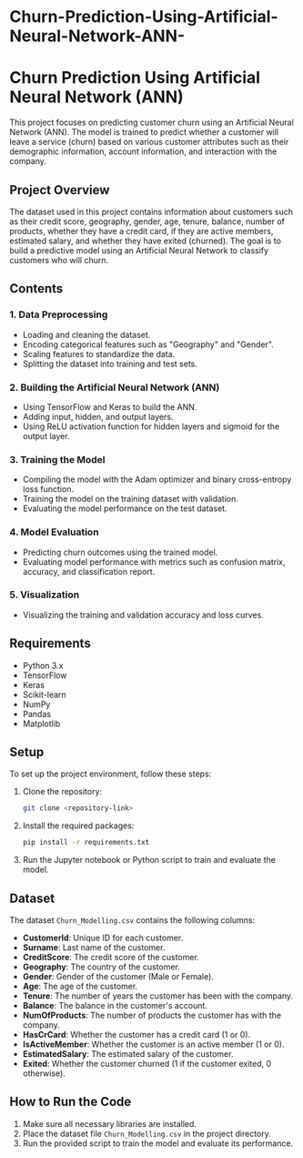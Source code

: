 # Churn-Prediction-Using-Artificial-Neural-Network-ANN-
# Churn Prediction Using Artificial Neural Network (ANN)

This project focuses on predicting customer churn using an Artificial Neural Network (ANN). The model is trained to predict whether a customer will leave a service (churn) based on various customer attributes such as their demographic information, account information, and interaction with the company.

## Project Overview

The dataset used in this project contains information about customers such as their credit score, geography, gender, age, tenure, balance, number of products, whether they have a credit card, if they are active members, estimated salary, and whether they have exited (churned). The goal is to build a predictive model using an Artificial Neural Network to classify customers who will churn.

## Contents

### 1. **Data Preprocessing**
- Loading and cleaning the dataset.
- Encoding categorical features such as "Geography" and "Gender".
- Scaling features to standardize the data.
- Splitting the dataset into training and test sets.

### 2. **Building the Artificial Neural Network (ANN)**
- Using TensorFlow and Keras to build the ANN.
- Adding input, hidden, and output layers.
- Using ReLU activation function for hidden layers and sigmoid for the output layer.

### 3. **Training the Model**
- Compiling the model with the Adam optimizer and binary cross-entropy loss function.
- Training the model on the training dataset with validation.
- Evaluating the model performance on the test dataset.

### 4. **Model Evaluation**
- Predicting churn outcomes using the trained model.
- Evaluating model performance with metrics such as confusion matrix, accuracy, and classification report.

### 5. **Visualization**
- Visualizing the training and validation accuracy and loss curves.

## Requirements

- Python 3.x
- TensorFlow
- Keras
- Scikit-learn
- NumPy
- Pandas
- Matplotlib

## Setup

To set up the project environment, follow these steps:

1. Clone the repository:
    ```bash
    git clone <repository-link>
    ```

2. Install the required packages:
    ```bash
    pip install -r requirements.txt
    ```

3. Run the Jupyter notebook or Python script to train and evaluate the model.

## Dataset

The dataset `Churn_Modelling.csv` contains the following columns:

- **CustomerId**: Unique ID for each customer.
- **Surname**: Last name of the customer.
- **CreditScore**: The credit score of the customer.
- **Geography**: The country of the customer.
- **Gender**: Gender of the customer (Male or Female).
- **Age**: The age of the customer.
- **Tenure**: The number of years the customer has been with the company.
- **Balance**: The balance in the customer's account.
- **NumOfProducts**: The number of products the customer has with the company.
- **HasCrCard**: Whether the customer has a credit card (1 or 0).
- **IsActiveMember**: Whether the customer is an active member (1 or 0).
- **EstimatedSalary**: The estimated salary of the customer.
- **Exited**: Whether the customer churned (1 if the customer exited, 0 otherwise).

## How to Run the Code

1. Make sure all necessary libraries are installed.
2. Place the dataset file `Churn_Modelling.csv` in the project directory.
3. Run the provided script to train the model and evaluate its performance.
